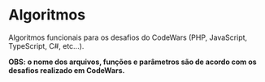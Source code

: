 # Algoritmos

Algoritmos funcionais para os desafios do CodeWars (PHP, JavaScript, TypeScript, C#, etc...).

**OBS: o nome dos arquivos, funções e parâmetros são de acordo com os desafios realizado em CodeWars.**